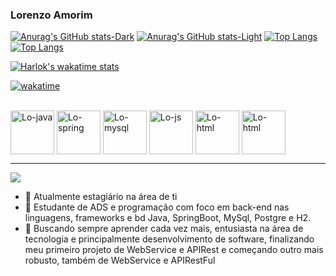 <!--START_SECTION:waka-->
<!--END_SECTION:waka-->
### Lorenzo Amorim

[![Anurag's GitHub stats-Dark](https://github-readme-stats.vercel.app/api?username=LorenzoAmorim&rank_icon=github&count_private=true&show_icons=true&theme=dark#gh-dark-mode-only)](https://github.com/LorenzoAmorim/github-readme-stats#gh-dark-mode-only)
[![Anurag's GitHub stats-Light](https://github-readme-stats.vercel.app/api?username=LorenzoAmorim&show_icons=true&theme=default#gh-light-mode-only)](https://github.com/LorenzoAmorim/github-readme-stats#gh-light-mode-only) [![Top Langs](https://github-readme-stats.vercel.app/api/top-langs/?username=LorenzoAmorim&layout=donut&theme=dark#gh-dark-mode-only)](https://github.com/LorenzoAmorim/github-readme-stats#gh-dark-mode-only)
[![Top Langs](https://github-readme-stats.vercel.app/api/top-langs/?username=LorenzoAmorim&layout=donut&theme=default#gh-light-mode-only)](https://github.com/LorenzoAmorim/github-readme-stats#gh-light-mode-only)

[![Harlok's wakatime stats](https://github-readme-stats.vercel.app/api/wakatime?username=lorenzoamorim&theme=dark)](https://github.com/LorenzoAmorim/github-readme-stats)

[![wakatime](https://wakatime.com/badge/user/18695755-5a18-42cc-90b1-d5901aaf6990.svg)](https://wakatime.com/@18695755-5a18-42cc-90b1-d5901aaf6990)


<div style="display: inline_block"><br>
<img align="center" alt="Lo-java" height="70" width="70" src="https://cdn.jsdelivr.net/gh/devicons/devicon/icons/java/java-original-wordmark.svg" />
<img align="center" alt="Lo-spring" height="70" width="70" src="https://cdn.jsdelivr.net/gh/devicons/devicon/icons/spring/spring-original-wordmark.svg" />
<img align="center" alt="Lo-mysql" height="70" width="70" src="https://cdn.jsdelivr.net/gh/devicons/devicon/icons/mysql/mysql-original-wordmark.svg" />
 <img align="center" alt="Lo-js" height="70" width="70" src="https://cdn.jsdelivr.net/gh/devicons/devicon/icons/javascript/javascript-plain.svg" />
<img align="center" alt="Lo-html" height="70" width="70" src="https://cdn.jsdelivr.net/gh/devicons/devicon/icons/html5/html5-original-wordmark.svg" />
<img align="center" alt="Lo-html" height="70" width="70"  src="https://cdn.jsdelivr.net/gh/devicons/devicon/icons/css3/css3-original-wordmark.svg" />
  <hr>
<a href="https://www.linkedin.com/in/lorenzoamorim/"><img src="https://img.shields.io/badge/LinkedIn-0077B5?style=for-the-badge&logo=linkedin&logoColor=white" target="_blank"></a>
</div>

<PARA ESCONDER ALGO NO STATUS>
 <![Anurag's GitHub stats](https://github-readme-stats.vercel.app/api?username=LorenzoAmorim&hide=contribs,prs)>
  

- 🔭 Atualmente estagiário na área de ti
- 🌱 Estudante de ADS e programação com foco em back-end nas linguagens, frameworks e bd Java, SpringBoot, MySql, Postgre e H2.
- 🤔 Buscando sempre aprender cada vez mais, entusiasta na área de tecnologia e principalmente desenvolvimento de software, finalizando meu primeiro projeto de WebService e APIRest e começando outro mais robusto, também de WebService e APIRestFul
